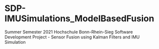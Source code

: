 # SDP-IMUSimulations_ModelBasedFusion
Summer Semester 2021 Hochschule Bonn-Rhein-Sieg Software Development Project - Sensor Fusion using Kalman Filters and IMU Simulation
